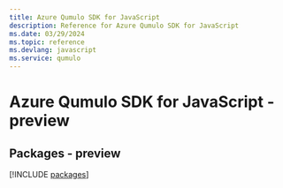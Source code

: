 ```yaml
---
title: Azure Qumulo SDK for JavaScript
description: Reference for Azure Qumulo SDK for JavaScript
ms.date: 03/29/2024
ms.topic: reference
ms.devlang: javascript
ms.service: qumulo
---
```

# Azure Qumulo SDK for JavaScript - preview
## Packages - preview
[!INCLUDE [packages](qumulo-index.md)]